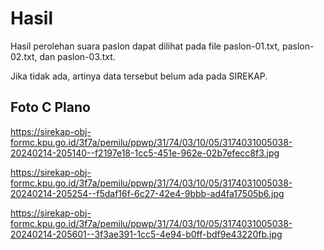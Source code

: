 # Hasil

Hasil perolehan suara paslon dapat dilihat pada file paslon-01.txt, paslon-02.txt, dan paslon-03.txt.

Jika tidak ada, artinya data tersebut belum ada pada SIREKAP.

## Foto C Plano

https://sirekap-obj-formc.kpu.go.id/3f7a/pemilu/ppwp/31/74/03/10/05/3174031005038-20240214-205140--f2197e18-1cc5-451e-962e-02b7efecc8f3.jpg

https://sirekap-obj-formc.kpu.go.id/3f7a/pemilu/ppwp/31/74/03/10/05/3174031005038-20240214-205254--f5daf16f-6c27-42e4-9bbb-ad4fa17505b6.jpg

https://sirekap-obj-formc.kpu.go.id/3f7a/pemilu/ppwp/31/74/03/10/05/3174031005038-20240214-205601--3f3ae391-1cc5-4e94-b0ff-bdf9e43220fb.jpg
